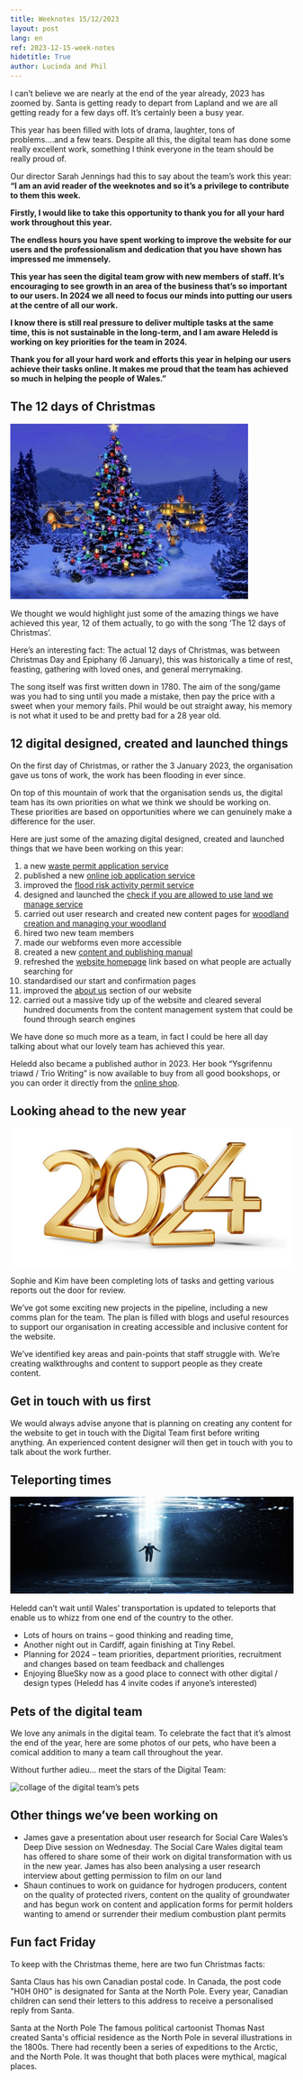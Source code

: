 ```yaml
---
title: Weeknotes 15/12/2023
layout: post
lang: en
ref: 2023-12-15-week-notes
hidetitle: True
author: Lucinda and Phil
---
```

I can’t believe we are nearly at the end of the year already, 2023 has zoomed by. Santa is getting ready to depart from Lapland and we are all getting ready for a few days off. It’s certainly been a busy year.

This year has been filled with lots of drama, laughter, tons of problems….and a few tears. Despite all this, the digital team has done some really excellent work, something I think everyone in the team should be really proud of. 

Our director Sarah Jennings had this to say about the team’s work this year: **“I am an avid reader of the weeknotes and so it’s a privilege to contribute to them this week.**

**Firstly, I would like to take this opportunity to thank you for all your hard work throughout this year.**

**The endless hours you have spent working to improve the website for our users and the professionalism and dedication that you have shown has impressed me immensely.**

**This year has seen the digital team grow with new members of staff. It’s encouraging to see growth in an area of the business that’s so important to our users. In 2024 we all need to focus our minds into putting our users at the centre of all our work.**

**I know there is still real pressure to deliver multiple tasks at the same time, this is not sustainable in the long-term, and I am aware Heledd is working on key priorities for the team in 2024.**

**Thank you for all your hard work and efforts this year in helping our users achieve their tasks online. It makes me proud that the team has achieved so much in helping the people of Wales.”**

## The 12 days of Christmas

![a Christmas tree in a winter landscape]( https://github.com/nrw-digital/week-notes/blob/492b8975ce35217829eb923712c19ba6bb55d059/images/christmas%20tree.jpg?raw=true)

We thought we would highlight just some of the amazing things we have achieved this year, 12 of them actually, to go with the song ‘The 12 days of Christmas’. 

Here’s an interesting fact:
The actual 12 days of Christmas, was between Christmas Day and Epiphany (6 January), this was historically a time of rest, feasting, gathering with loved ones, and general merrymaking.

The song itself was first written down in 1780. The aim of the song/game was you had to sing until you made a mistake, then pay the price with a sweet when your memory fails. Phil would be out straight away, his memory is not what it used to be and pretty bad for a 28 year old.

## 12 digital designed, created and launched things

On the first day of Christmas, or rather the 3 January 2023, the organisation gave us tons of work, the work has been flooding in ever since. 

On top of this mountain of work that the organisation sends us, the digital team has its own priorities on what we think we should be working on. These priorities are based on opportunities where we can genuinely make a difference for the user.

Here are just some of the amazing digital designed, created and launched things that we have been working on this year:

1.	a new [waste permit application service]( https://naturalresources.wales/permits-and-permissions/waste-permitting/?lang=en)
2.	published a new [online job application service]( https://naturalresources.wales/about-us/jobs-apprenticeships-and-placements/jobs/apply-for-a-job/?lang=en)
3.	improved the [flood risk activity permit service]( https://naturalresources.wales/permits-and-permissions/flood-risk-activity-permits/?lang=en)
4.	designed and launched the [check if you are allowed to use land we manage service]( https://naturalresources.wales/permits-and-permissions/plan-an-event-activity-or-project-on-our-land/check-if-you-are-allowed-to-use-land-we-manage/?lang=en)
5.	carried out user research and created new content pages for [woodland creation and managing your woodland]( https://naturalresources.wales/guidance-and-advice/environmental-topics/woodlands-and-forests/?lang=en)
6.	hired two new team members
7.	made our webforms even more accessible
8.	created a new [content and publishing manual]( https://naturalresources.wales/footer-links/content-and-publishing-manual/?lang=en)
9.	refreshed the [website homepage]( https://naturalresources.wales/?lang=en) link based on what people are actually searching for
10.	standardised our start and confirmation pages
11.	improved the [about us]( https://naturalresources.wales/about-us/?lang=en) section of our website
12.	carried out a massive tidy up of the website and cleared several hundred documents from the content management system that could be found through search engines

We have done so much more as a team, in fact I could be here all day talking about what our lovely team has achieved this year.

Heledd also became a published author in 2023. Her book “Ysgrifennu triawd / Trio Writing” is now available to buy from all good bookshops, or you can order it directly from the [online shop]( https://www.lulu.com/shop/ceri-brunelli-williams-and-adrian-ortega-and-heledd-quaeck-and-nia-campbell/ysgrifennu-triawd-trio-writing/paperback/product-gr7m76.html?page=1&pageSize=4).

## Looking ahead to the new year

![2024]( https://github.com/nrw-digital/week-notes/blob/492b8975ce35217829eb923712c19ba6bb55d059/images/2024.jpg?raw=true)

Sophie and Kim have been completing lots of tasks and getting various reports out the door for review. 

We’ve got some exciting new projects in the pipeline, including a new comms plan for the team. The plan is filled with blogs and useful resources to support our organisation in creating accessible and inclusive content for the website.

We’ve identified key areas and pain-points that staff struggle with. We’re creating walkthroughs and content to support people as they create content.

## Get in touch with us first

We would always advise anyone that is planning on creating any content for the website to get in touch with the Digital Team first before writing anything. An experienced content designer will then get in touch with you to talk about the work further.

## Teleporting times

![UFO picking up person]( https://github.com/nrw-digital/week-notes/blob/492b8975ce35217829eb923712c19ba6bb55d059/images/UFO%20picking%20up%20person.jpg?raw=true)

Heledd can’t wait until Wales’ transportation is updated to teleports that enable us to whizz from one end of the country to the other.

+ Lots of hours on trains – good thinking and reading time,
+ Another night out in Cardiff, again finishing at Tiny Rebel.
+ Planning for 2024 – team priorities, department priorities, recruitment and changes based on team feedback and challenges
+ Enjoying BlueSky now as a good place to connect with other digital / design types (Heledd has 4 invite codes if anyone’s interested)

## Pets of the digital team

We love any animals in the digital team. To celebrate the fact that it’s almost the end of the year, here are some photos of our pets, who have been a comical addition to many a team call throughout the year. 

Without further adieu… meet the stars of the Digital Team:

![collage of the digital team’s pets]( https://github.com/nrw-digital/week-notes/blob/492b8975ce35217829eb923712c19ba6bb55d059/images/pets%20for%20weeknotes%20(2).png?raw=true)

## Other things we’ve been working on

+ James gave a presentation about user research for Social Care Wales’s Deep Dive session on Wednesday. The Social Care Wales digital team has offered to share some of their work on digital transformation with us in the new year. James has also been analysing a user research interview about getting permission to film on our land 
+ Shaun continues to work on guidance for hydrogen producers, content on the quality of protected rivers, content on the quality of groundwater and has begun work on content and application forms for permit holders wanting to amend or surrender their medium combustion plant permits

## Fun fact Friday

To keep with the Christmas theme, here are two fun Christmas facts:

Santa Claus has his own Canadian postal code.
In Canada, the post code "H0H 0H0" is designated for Santa at the North Pole. Every year, Canadian children can send their letters to this address to receive a personalised reply from Santa.

Santa at the North Pole
The famous political cartoonist Thomas Nast created Santa's official residence as the North Pole in several illustrations in the 1800s. There had recently been a series of expeditions to the Arctic, and the North Pole. It was thought that both places were mythical, magical places.
